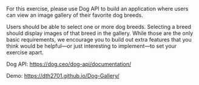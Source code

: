 For this exercise, please use Dog API to build an application where users can view an image gallery of their favorite dog breeds.

Users should be able to select one or more dog breeds.
Selecting a breed should display images of that breed in the gallery.
While those are the only basic requirements, we encourage you to build out extra features that you think would be helpful—or just interesting to implement—to set your exercise apart.

Dog API: https://dog.ceo/dog-api/documentation/

Demo: https://dth2701.github.io/Dog-Gallery/
